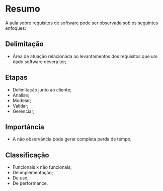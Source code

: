 # Resumo

A aula sobre requisitos de software pode ser observada sob os seguintes enfoques:

## Delimitação

- Área de atuação relacionada ao levantamentos dos requisitos que um dado software deverá ter;

## Etapas

- Delimitação junto ao cliente;
- Análise;
- Modelar;
- Validar;
- Gerenciar;

## Importância

- A não observância pode gerar completa perda de tempo;

## Classificação

- Funcionais x não funcionais;
- De implementação;
- De uso;
- De performance.

